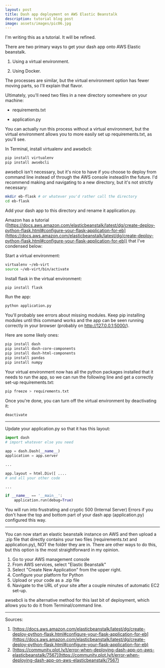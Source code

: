 ```yaml
---
layout: post
title: Dash app deployment on AWS Elastic Beanstalk
description: tutorial blog post
image: assets/images/pic06.jpg
---
```


I'm writing this as a tutorial. It will be refined.

There are two primary ways to get your dash app onto AWS Elastic beanstalk.

1) Using a virtual environment.

2) Using Docker.

The processes are similar, but the virtual environment option has fewer moving parts, so I'll explain that flavor.

Ultimately, you'll need two files in a new directory somewhere on your machine:

* requirements.txt

* application.py

You can actually run this process without a virtual environment, but the virtual environment allows you to more easily set up requirements.txt, as you'll see.

In Terminal, install virtualenv and awsebcli:
```bash
pip install virtualenv
pip install awsebcli
```
awsebcli isn't necessary, but it's nice to have if you choose to deploy from command line instead of through the AWS console instead/in the future.
I'd recommend making and navigating to a new directory, but it's not strictly necessary:
```bash
mkdir eb-flask # or whatever you'd rather call the directory
cd eb-flask
```

Add your dash app to this directory and rename it application.py.

Amazon has a tutorial ([https://docs.aws.amazon.com/elasticbeanstalk/latest/dg/create-deploy-python-flask.html#configure-your-flask-application-for-eb](https://docs.aws.amazon.com/elasticbeanstalk/latest/dg/create-deploy-python-flask.html#configure-your-flask-application-for-eb)) that I've condensed below:

Start a virtual environment:
```bash
virtualenv ~/eb-virt
source ~/eb-virt/bin/activate
```

Install flask in the virtual environment:
```bash
pip install flask
```

Run the app:
```bash
python application.py
```
You'll probably see errors about missing modules. Keep pip installing modules until this command works and the app can be seen running correctly in your browser (probably on http://127.0.0.1:5000/).

Here are some likely ones:
```bash
pip install dash
pip install dash-core-components
pip install dash-html-components
pip install pandas
pip install numpy
```

Your virtual environment now has all the python packages installed that it needs to run the app, so we can run the following line and get a correctly set-up requirements.txt:

```bash
pip freeze > requirements.txt
```

Once you're done, you can turn off the virtual environment by deactivating it:
```bash
deactivate
```

----

Update your application.py so that it has this layout:
```python
import dash
# import whatever else you need

app = dash.Dash(__name__)
application = app.server

...

app.layout = html.Div([ ....
# and all your other code

...

if __name__ == '__main__':
    application.run(debug=True)
```
You will run into frustrating and cryptic 500 (Internal Server) Errors if you don't have the top and bottom part of your dash app (application.py) configured this way.

----

You can now start an elastic beanstalk instance on AWS and then upload a .zip file that directly contains your two files (requirements.txt and application.py), NOT the folder they are in. There are other ways to do this, but this option is the most straightforward in my opinion.
1. Go to your AWS management console
2. From AWS services, select "Elastic Beanstalk"
3. Select "Create New Application" from the upper right.
4. Configure your platform for Python
5. Upload or your code as a .zip file
6. Navigate to the URL of your site after a couple minutes of automatic EC2 set-up.

awsebcli is the alternative method for this last bit of deployment, which allows you to do it from Terminal/command line.

----    

Sources:
1. [https://docs.aws.amazon.com/elasticbeanstalk/latest/dg/create-deploy-python-flask.html#configure-your-flask-application-for-eb](https://docs.aws.amazon.com/elasticbeanstalk/latest/dg/create-deploy-python-flask.html#configure-your-flask-application-for-eb)
2. [https://community.plot.ly/t/error-when-deploying-dash-app-on-aws-elasticbeanstalk/7567](https://community.plot.ly/t/error-when-deploying-dash-app-on-aws-elasticbeanstalk/7567)
